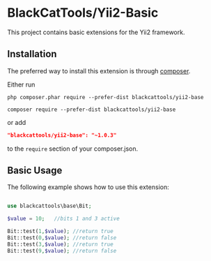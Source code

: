 # BlackCatTools/Yii2-Basic

This project contains basic extensions for the Yii2 framework.

Installation
------------

The preferred way to install this extension is through [composer](http://getcomposer.org/download/).

Either run

```
php composer.phar require --prefer-dist blackcattools/yii2-base
```

```
composer require --prefer-dist blackcattools/yii2-base
```

or add

```json
"blackcattools/yii2-base": "~1.0.3"
```

to the `require` section of your composer.json.


Basic Usage
-----------

The following example shows how to use this extension:

```php

use blackcattools\base\Bit;

$value = 10;   //bits 1 and 3 active

Bit::test(1,$value); //return true
Bit::test(0,$value); //return false
Bit::test(3,$value); //return true
Bit::test(9,$value); //return false

```


